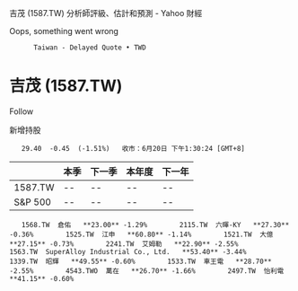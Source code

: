 























































































吉茂 (1587.TW) 分析師評級、估計和預測 - Yahoo 財經

  

Oops, something went wrong

          Taiwan - Delayed Quote • TWD  
# 吉茂 (1587.TW)

   Follow      

新增持股

       29.40  -0.45  (-1.51%)   收市：6月20日 下午1:30:24 [GMT+8]               

|  | 本季 | 下一季 | 本年度 | 下一年 |
| --- | --- | --- | --- | --- |
| 1587.TW | -- | -- | -- | -- |
| S&P 500 | -- | -- | -- | -- |

       1568.TW  倉佑   **23.00** -1.29%        2115.TW  六暉-KY   **27.30** -0.36%        1525.TW  江申   **60.80** -1.14%        1521.TW  大億   **27.15** -0.73%        2241.TW  艾姆勒   **22.90** -2.55%        1563.TW  SuperAlloy Industrial Co., Ltd.   **53.40** -3.44%        1339.TW  昭輝   **49.55** -0.60%        1533.TW  車王電   **28.70** -2.55%        4543.TWO  萬在   **26.70** -1.66%        2497.TW  怡利電   **41.15** -0.60%           




